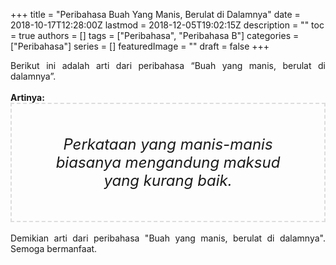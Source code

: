 +++
title = "Peribahasa Buah Yang Manis, Berulat di Dalamnya"
date = 2018-10-17T12:28:00Z
lastmod = 2018-12-05T19:02:15Z
description = ""
toc = true
authors = []
tags = ["Peribahasa", "Peribahasa B"]
categories = ["Peribahasa"]
series = []
featuredImage = ""
draft = false
+++

<div dir="ltr" style="text-align: left;" trbidi="on"><div style="text-align: justify;">Berikut ini adalah arti dari peribahasa “Buah yang manis, berulat di dalamnya”.</div><br /><div style="text-align: justify;"><b>Artinya:</b></div><div style="border: 2px dashed #ddd; font-size: 24px; height: auto; margin: 0 auto; padding: 50px; text-align: center; width: auto;"><i>Perkataan yang manis-manis biasanya mengandung maksud yang kurang baik.</i></div><div style="text-align: justify;"><br /></div><div style="text-align: justify;">Demikian arti dari peribahasa "Buah yang manis, berulat di dalamnya". Semoga bermanfaat.</div></div>
